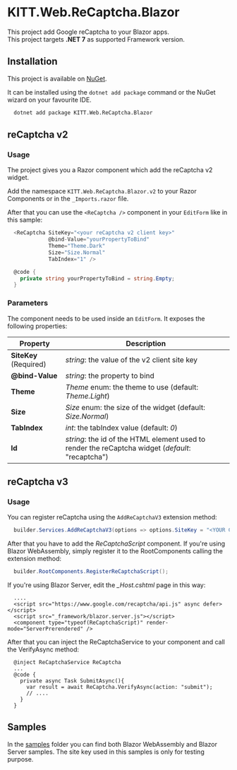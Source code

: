 # KITT.Web.ReCaptcha.Blazor

This project add Google reCaptcha to your Blazor apps.<br/>
This project targets **.NET 7** as supported Framework version.

## Installation

This project is available on [NuGet](https://www.nuget.org/packages/KITT.Web.ReCaptcha.Blazor).

It can be installed using the ```dotnet add package``` command or the NuGet wizard on your favourite IDE.

```bash
  dotnet add package KITT.Web.ReCaptcha.Blazor
```

## reCaptcha v2
### Usage

The project gives you a Razor component which add the reCaptcha v2 widget.

Add the namespace ```KITT.Web.ReCaptcha.Blazor.v2``` to your Razor Components or in the ```_Imports.razor``` file.

After that you can use the ```<ReCaptcha />``` component in your ```EditForm``` like in this sample:

```csharp
  <ReCaptcha SiteKey="<your reCaptcha v2 client key>"
             @bind-Value="yourPropertyToBind"
             Theme="Theme.Dark"
             Size="Size.Normal"
             TabIndex="1" />

  @code {
    private string yourPropertyToBind = string.Empty;
  }
```

### Parameters

The component needs to be used inside an ```EditForm```. It exposes the following properties:

|Property|Description|
|---|---|
|**SiteKey** (Required)|*string*: the value of the v2 client site key|
|**@bind-Value**|*string*: the property to bind|
|**Theme**|*Theme* enum: the theme to use (default: *Theme.Light*)|
|**Size**|*Size* enum: the size of the widget (default: *Size.Normal*)|
|**TabIndex**|*int*: the tabIndex value (default: *0*)|
|**Id**|*string*: the id of the HTML element used to render the reCaptcha widget (*default*: "recaptcha")|

## reCaptcha v3
### Usage

You can register reCaptcha using the ```AddReCaptchaV3``` extension method:
```csharp
  builder.Services.AddReCaptchaV3(options => options.SiteKey = "<YOUR CLIENT SITE KEY VALUE>");
```
After that you have to add the *ReCaptchaScript* component. If you're using Blazor WebAssembly, simply register it to the RootComponents calling the extension method:
```csharp
  builder.RootComponents.RegisterReCaptchaScript();
```

If you're using Blazor Server, edit the *_Host.cshtml* page in this way:
```razor
  ....
  <script src="https://www.google.com/recaptcha/api.js" async defer></script>
  <script src="_framework/blazor.server.js"></script>
  <component type="typeof(ReCaptchaScript)" render-mode="ServerPrerendered" />
```
After that you can inject the ReCaptchaService to your component and call the VerifyAsync method:
```razor
  @inject ReCaptchaService ReCaptcha
  ...
  @code {
    private async Task SubmitAsync(){
      var result = await ReCaptcha.VerifyAsync(action: "submit");
      // ....
    }
  }
```

## Samples

In the [samples](https://github.com/albx/KITT.Web.ReCaptcha/tree/main/samples) folder you can find both Blazor WebAssembly and Blazor Server samples.
The site key used in this samples is only for testing purpose.
